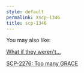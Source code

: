 ```yaml
---
style: default
permalink: Xscp-1346
title: scp-1346
---
```

You may also like:

[What if they weren't...](http://scp-wiki.net/what-if-they-weren-t)

[SCP-2276: Too many GRACE](http://scp-wiki.net/scp-2276)

